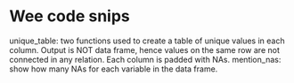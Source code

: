 # Wee code snips
unique_table: two functions used to create a table of unique values in each column. Output is NOT data frame, hence values on the same row are not connected in any relation. Each column is padded with NAs.
mention_nas: show how many NAs for each variable in the data frame.
